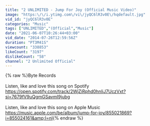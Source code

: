 ```yaml
---
title: "2 UNLIMITED - Jump For Joy (Official Music Video)"
image: "https:\/\/i.ytimg.com\/vi\/jyQC6lR3v0E\/hqdefault.jpg"
vid_id: "jyQC6lR3v0E"
categories: "Music"
tags: ["UNLIMITED","(Official","Music"]
date: "2021-06-07T10:26:44+03:00"
vid_date: "2014-07-26T12:59:56Z"
duration: "PT3M41S"
viewcount: "338853"
likeCount: "3197"
dislikeCount: "58"
channel: "2 Unlimited Official"
---
```

{% raw %}Byte Records<br /><br />Listen, like and love this song on Spotify<br /><a rel="nofollow" target="blank" href="https://open.spotify.com/track/2WjZiRphd0hnliJ7UczVxt?si=7679fV9uQgmGSavmI9jubg">https://open.spotify.com/track/2WjZiRphd0hnliJ7UczVxt?si=7679fV9uQgmGSavmI9jubg</a><br /><br />Listen, like and love this song on Apple Music <br /><a rel="nofollow" target="blank" href="https://music.apple.com/be/album/jump-for-joy/855021869?i=855024161&amp;l=nl">https://music.apple.com/be/album/jump-for-joy/855021869?i=855024161&amp;l=nl</a>{% endraw %}
